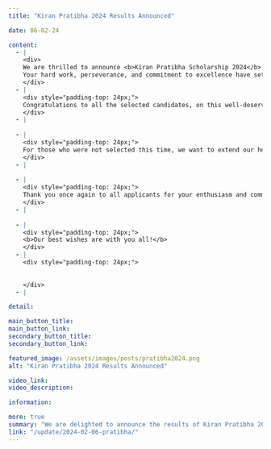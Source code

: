 ```yaml
---
title: "Kiran Pratibha 2024 Results Announced"

date: 06-02-24

content:
  - |
    <div>
    We are thrilled to announce <b>Kiran Pratibha Scholarship 2024</b> results. This scholarship is a recognition of your outstanding academic achievements, dedication, and potential to excel in your future endeavors.<br>
    Your hard work, perseverance, and commitment to excellence have set you apart, and we are confident that you will continue to shine brightly. We look forward to supporting you as you embark on this exciting journey towards achieving your educational and career goals.
    </div>
  - |
    <div style="padding-top: 24px;">
    Congratulations to all the selected candidates, on this well-deserved honor. We welcome you in the the Kiran Foundation Family, with open arms. Your dreams are now ours and we will support you wholeheartedly in becoming the the best you can be. Further details will be communicated to you soon.
    </div>
  - |
    
  - |
    <div style="padding-top: 24px;">
    For those who were not selected this time, we want to extend our heartfelt gratitude for your effort and interest. The selection process was incredibly competitive, and not being chosen is by no means a reflection of your qualifications, potential or circumstances. We encourage you to continue pursuing your dreams and to reapply in the future. Our heart goes out to every single hardworking and talented youth, who applied for Kiran Pratibha Scholarship but didn't get selected. It is really agonizing for us, to be not able to support some really deserving candidates, due to our resource constraints. Your determination and resilience are truly inspiring, and we believe in your ability to overcome challenges and succeed.
    </div>
  - |
    
  - |
    <div style="padding-top: 24px;">
    Thank you once again to all applicants for your enthusiasm and commitment. We hope to stay connected and wish you all the best in your future endeavors.
    </div>
  - |
    
  - |
    <div style="padding-top: 24px;">
    <b>Our best wishes are with you all!</b> 
    </div>
  - |
    <div style="padding-top: 24px;">
     
    
    </div>
  - |

detail:

main_button_title:
main_button_link:
secondary_button_title:
secondary_button_link:

featured_image: /assets/images/posts/pratibha2024.png
alt: "Kiran Pratibha 2024 Results Announced"

video_link:
video_description:

information:

more: true
summary: "We are delighted to announce the results of Kiran Pratibha 2024. Congratulations to all the participants for their outstanding performances."
link: "/update/2024-02-06-pratibha/"
---
```

